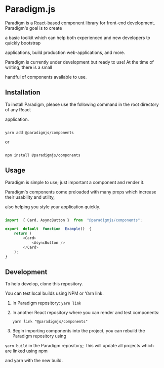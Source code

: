 
# Paradigm.js

  

Paradigm is a React-based component library for front-end development. Paradigm's goal is to create

a basic toolkit which can help both experienced and new developers to quickly bootstrap

applications, build production web-applications, and more.

  

Paradigm is currently under development but ready to use! At the time of writing, there is a small

handful of components available to use.

  

## Installation

  

To install Paradigm, please use the following command in the root directory of any React

application.

  

```

yarn add @paradigmjs/components

```

  

or

  

```

npm install @paradigmjs/components

```

  

## Usage

  

Paradigm is simple to use; just important a component and render it.

  

Paradigm's components come preloaded with many props which increase their usability and utility,

also helping you style your application quickly.

  

```ts

import  { Card, AsyncButton }  from  "@paradigmjs/components";

export  default  function  Example()  {
	return (
		<Card>
			<AsyncButton />
		</Card>
	);
}

```

  

## Development

  

To help develop, clone this repository.

  

You can test local builds using NPM or Yarn link.

  

1. In Paradigm repository: `yarn link`

  

2. In another React repository where you can render and test components:

   ```
   yarn link "@paradigmjs/components"
   ```

3. Begin importing components into the project, you can rebuild the Paradigm repository using

`yarn build` in the Paradigm repository; This will update all projects which are linked using npm

and yarn with the new build.